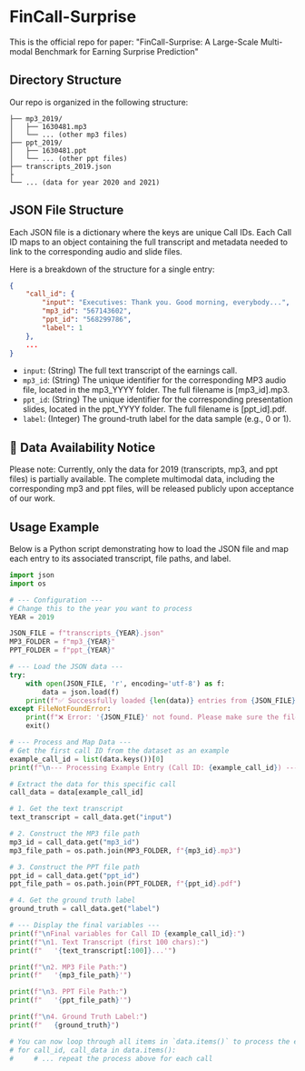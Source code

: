 # FinCall-Surprise
This is the official repo for paper: "FinCall-Surprise: A Large-Scale Multi-modal Benchmark for Earning Surprise Prediction"

## Directory Structure
Our repo is organized in the following structure:
```
├── mp3_2019/
│   ├── 1630481.mp3
│   └── ... (other mp3 files)
├── ppt_2019/
│   ├── 1630481.ppt
│   └── ... (other ppt files)
├── transcripts_2019.json
├
└── ... (data for year 2020 and 2021)
```

## JSON File Structure
Each JSON file is a dictionary where the keys are unique Call IDs. Each Call ID maps to an object containing the full transcript and metadata needed to link to the corresponding audio and slide files.

Here is a breakdown of the structure for a single entry:

```json
{
    "call_id": {
        "input": "Executives: Thank you. Good morning, everybody...",
        "mp3_id": "567143602",
        "ppt_id": "568299786",
        "label": 1
    },
    ...
}
```
- `input`: (String) The full text transcript of the earnings call.
- `mp3_id`: (String) The unique identifier for the corresponding MP3 audio file, located in the mp3_YYYY folder. The full filename is [mp3_id].mp3.
- `ppt_id`: (String) The unique identifier for the corresponding presentation slides, located in the ppt_YYYY folder. The full filename is [ppt_id].pdf.
- `label`: (Integer) The ground-truth label for the data sample (e.g., 0 or 1).

## 📢 Data Availability Notice

Please note: Currently, only the data for 2019 (transcripts, mp3, and ppt files) is partially available. The complete multimodal data, including the corresponding mp3 and ppt files, will be released publicly upon acceptance of our work.

## Usage Example

Below is a Python script demonstrating how to load the JSON file and map each entry to its associated transcript, file paths, and label.

``` python
import json
import os

# --- Configuration ---
# Change this to the year you want to process
YEAR = 2019

JSON_FILE = f"transcripts_{YEAR}.json"
MP3_FOLDER = f"mp3_{YEAR}"
PPT_FOLDER = f"ppt_{YEAR}"

# --- Load the JSON data ---
try:
    with open(JSON_FILE, 'r', encoding='utf-8') as f:
        data = json.load(f)
    print(f"✅ Successfully loaded {len(data)} entries from {JSON_FILE}")
except FileNotFoundError:
    print(f"❌ Error: '{JSON_FILE}' not found. Please make sure the file is in the correct directory.")
    exit()

# --- Process and Map Data ---
# Get the first call ID from the dataset as an example
example_call_id = list(data.keys())[0]
print(f"\n--- Processing Example Entry (Call ID: {example_call_id}) ---")

# Extract the data for this specific call
call_data = data[example_call_id]

# 1. Get the text transcript
text_transcript = call_data.get("input")

# 2. Construct the MP3 file path
mp3_id = call_data.get("mp3_id")
mp3_file_path = os.path.join(MP3_FOLDER, f"{mp3_id}.mp3")

# 3. Construct the PPT file path
ppt_id = call_data.get("ppt_id")
ppt_file_path = os.path.join(PPT_FOLDER, f"{ppt_id}.pdf")

# 4. Get the ground truth label
ground_truth = call_data.get("label")

# --- Display the final variables ---
print(f"\nFinal variables for Call ID {example_call_id}:")
print(f"\n1. Text Transcript (first 100 chars):")
print(f"   '{text_transcript[:100]}...'")

print(f"\n2. MP3 File Path:")
print(f"   '{mp3_file_path}'")

print(f"\n3. PPT File Path:")
print(f"   '{ppt_file_path}'")

print(f"\n4. Ground Truth Label:")
print(f"   {ground_truth}")

# You can now loop through all items in `data.items()` to process the entire dataset.
# for call_id, call_data in data.items():
#     # ... repeat the process above for each call
```
